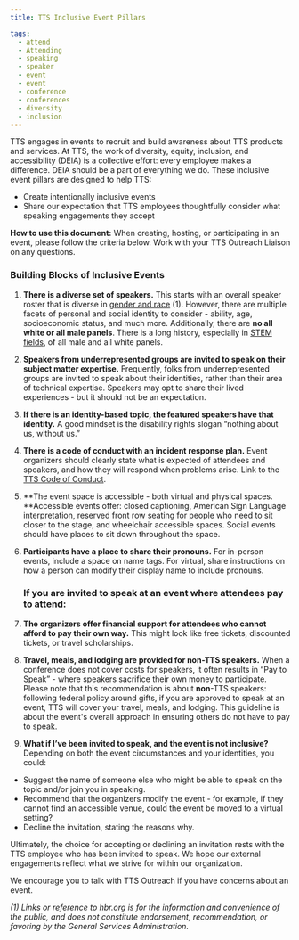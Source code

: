 ```yaml
---
title: TTS Inclusive Event Pillars 

tags:
  - attend
  - Attending
  - speaking
  - speaker
  - event
  - event
  - conference
  - conferences
  - diversity
  - inclusion
---
```


TTS engages in events to recruit and build awareness about TTS products and services. At TTS, the work of diversity, equity, inclusion, and accessibility (DEIA) is a collective effort: every employee makes a difference. DEIA should be a part of everything we do. These inclusive event pillars are designed to help TTS:  
* Create intentionally inclusive events  
* Share our expectation that TTS employees thoughtfully consider what speaking engagements they accept  

**How to use this document:** When creating, hosting, or participating in an event, please follow the criteria below. Work with your TTS Outreach Liaison on any questions.  

### Building Blocks of Inclusive Events

1. **There is a diverse set of speakers.** This starts with an overall speaker roster that is diverse in [gender and race](https://hbr.org/2019/09/what-it-will-take-to-improve-diversity-at-conferences) (1). However, there are multiple facets of personal and social identity to consider - ability, age, socioeconomic status, and much more. Additionally, there are **no all white or all male panels**. There is a long history, especially in [STEM fields](https://www.nih.gov/about-nih/who-we-are/nih-director/statements/time-end-manel-tradition), of all male and all white panels. 
2. **Speakers from underrepresented groups are invited to speak on their subject matter expertise.** Frequently, folks from underrepresented groups are invited to speak about their identities, rather than their area of technical expertise. Speakers may opt to share their lived experiences - but it should not be an expectation.
3. **If there is an identity-based topic, the featured speakers have that identity.** A good mindset is the disability rights slogan “nothing about us, without us.”
4. **There is a code of conduct with an incident response plan.** Event organizers should clearly state what is expected of attendees and speakers, and how they will respond when problems arise. Link to the [TTS Code of Conduct]({{site.baseurl}}/about-us/code-of-conduct/). 
5. **The event space is accessible - both virtual and physical spaces. **Accessible events offer: closed captioning, American Sign Language interpretation, reserved front row seating for people who need to sit closer to the stage, and wheelchair accessible spaces. Social events should have places to sit down throughout the space.
6. **Participants have a place to share their pronouns.** For in-person events, include a space on name tags. For virtual, share instructions on how a person can modify their display name to include pronouns.

    ### If you are invited to speak at an event where attendees pay to attend:

7. **The organizers offer financial support for attendees who cannot afford to pay their own way.** This might look like free tickets, discounted tickets, or travel scholarships.
8. **Travel, meals, and lodging are provided for non-TTS speakers.** When a conference does not cover costs for speakers, it often results in “Pay to Speak” - where speakers sacrifice their own money to participate. Please note that this recommendation is about **non**-TTS speakers: following federal policy around gifts, if you are approved to speak at an event, TTS will cover your travel, meals, and lodging. This guideline is about the event's overall approach in ensuring others do not have to pay to speak.
9. **What if I’ve been invited to speak, and the event is not inclusive?**
Depending on both the event circumstances and your identities, you could:
  * Suggest the name of someone else who might be able to speak on the topic and/or join you in speaking.
  * Recommend that the organizers modify the event - for example, if they cannot find an accessible venue, could the event be moved to a virtual setting? 
  * Decline the invitation, stating the reasons why.

Ultimately, the choice for accepting or declining an invitation rests with the TTS employee who has been invited to speak. We hope our external engagements reflect what we strive for within our organization.

We encourage you to talk with TTS Outreach if you have concerns about an event.



_(1) Links or reference to hbr.org is for the information and convenience of the public, and does not constitute endorsement, recommendation, or favoring by the General Services Administration._
 

